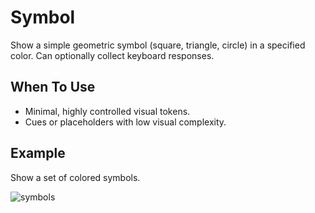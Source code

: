# Symbol

Show a simple geometric symbol (square, triangle, circle) in a specified color. Can optionally collect keyboard responses.

## When To Use

- Minimal, highly controlled visual tokens.
- Cues or placeholders with low visual complexity.

## Example

Show a set of colored symbols.

![symbols](../../img/stimuli/symbols.png)
